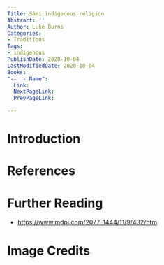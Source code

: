 ```yaml
---
Title: Sámi indigenous religion
Abstract: ''
Author: Luke Burns
Categories:
- Traditions
Tags:
- indigenous
PublishDate: 2020-10-04
LastModifiedDate: 2020-10-04
Books: 
"--  - Name":
  Link: 
  NextPageLink: 
  PrevPageLink: 

---
```

# Introduction

# References

# Further Reading
* https://www.mdpi.com/2077-1444/11/9/432/htm

# Image Credits
